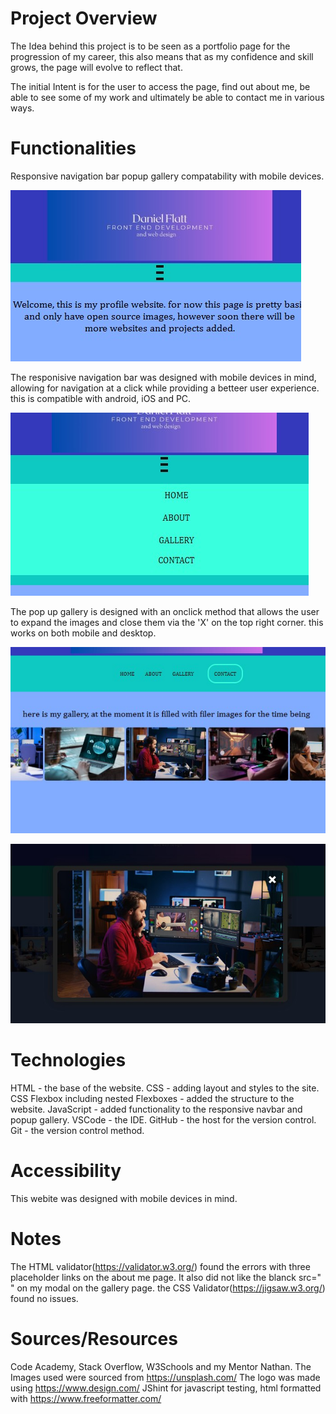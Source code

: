 # Project Overview

The Idea behind this project is to be seen as a portfolio page for the progression of my career, this also means that as my confidence and skill grows, the page will evolve to reflect that.

The initial Intent is for the user to access the page, find out about me, be able to see some of my work and ultimately be able to contact me in various ways. 

# Functionalities 

Responsive navigation bar popup gallery compatability with mobile devices.

![Homepage with Responsive Navbar](images/MVHP.jpg)

The responisive navigation bar was designed with mobile devices in mind, allowing for navigation at a click while providing a betteer user experience. this is compatible with android, iOS and PC.

![Responsive Navbar](images/RNav.jpg)

The pop up gallery is designed with an onclick method that allows the user to expand the images and close  them via the 'X' on the top right corner. this works on both mobile and desktop.

![Gallery](images/GPN.jpg)

![PopUp](images/GPOC.jpg)

# Technologies 
HTML - the base of the website.
CSS - adding layout and styles to the site.
CSS Flexbox including nested Flexboxes - added the structure to the website.
JavaScript - added functionality to the responsive navbar and popup gallery.
VSCode - the IDE.
GitHub - the host for the version control.
Git - the version control method.

# Accessibility 

This webite was designed with mobile devices in mind.

# Notes

The HTML validator(https://validator.w3.org/) found the errors with three placeholder links on the about me page. It also did not like the blanck src=" " on my modal on the gallery page.
the CSS Validator(https://jigsaw.w3.org/) found no issues.
# Sources/Resources 

Code Academy, Stack Overflow, W3Schools and my Mentor Nathan.
The Images used were sourced from https://unsplash.com/
The logo was made using https://www.design.com/
JShint for javascript testing, 
html formatted with https://www.freeformatter.com/